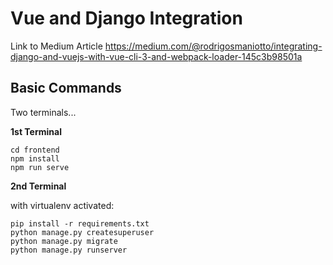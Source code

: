Vue and Django Integration
================================

Link to Medium Article
https://medium.com/@rodrigosmaniotto/integrating-django-and-vuejs-with-vue-cli-3-and-webpack-loader-145c3b98501a


Basic Commands
--------------
Two terminals...


**1st Terminal**
```
cd frontend
npm install
npm run serve
```

**2nd Terminal** 

with virtualenv activated:

```
pip install -r requirements.txt
python manage.py createsuperuser
python manage.py migrate
python manage.py runserver
```
